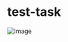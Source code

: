 # test-task

![image](https://github.com/KirillNichiporov/test-task/assets/110092772/590f1292-ee61-4001-a08e-469488cd770a)
